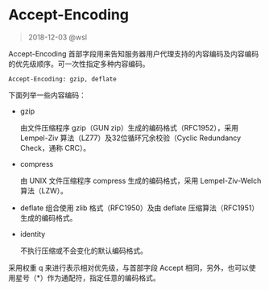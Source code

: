 # Accept-Encoding

> 2018-12-03 @wsl

Accept-Encoding 首部字段用来告知服务器用户代理支持的内容编码及内容编码的优先级顺序。可一次性指定多种内容编码。

```
Accept-Encoding: gzip, deflate
```



下面列举一些内容编码：

- gzip

  由文件压缩程序 gzip（GUN zip）生成的编码格式（RFC1952），采用 Lempel-Ziv 算法（LZ77）及32位循环冗余校验（Cyclic Redundancy Check，通称 CRC）。

- compress

  由 UNIX 文件压缩程序 compress 生成的编码格式，采用 Lempel-Ziv-Welch 算法（LZW）。

- deflate
  组合使用 zlib 格式（RFC1950）及由 deflate 压缩算法（RFC1951）生成的编码格式。

- identity

  不执行压缩或不会变化的默认编码格式。

采用权重 q 来进行表示相对优先级，与首部字段 Accept 相同，另外，也可以使用星号（*）作为通配符，指定任意的编码格式。